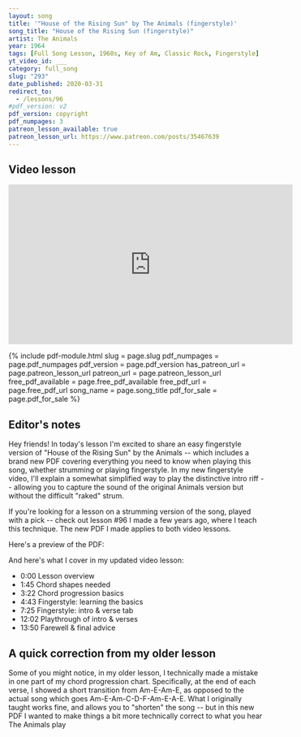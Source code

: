```yaml
---
layout: song
title: '"House of the Rising Sun" by The Animals (fingerstyle)'
song_title: "House of the Rising Sun (fingerstyle)"
artist: The Animals
year: 1964
tags: [Full Song Lesson, 1960s, Key of Am, Classic Rock, Fingerstyle]
yt_video_id: ___
category: full_song
slug: "293"
date_published: 2020-03-31
redirect_to:
  - /lessons/96
#pdf_version: v2
pdf_version: copyright
pdf_numpages: 3
patreon_lesson_available: true
patreon_lesson_url: https://www.patreon.com/posts/35467639
---
```




## Video lesson

<!-- Coming soon... -->

<iframe width="560" height="315" src="https://www.youtube.com/embed/KibnZCT6oYM" frameborder="0" allow="accelerometer; autoplay; encrypted-media; gyroscope; picture-in-picture" allowfullscreen></iframe>

{% include pdf-module.html slug = page.slug pdf_numpages = page.pdf_numpages pdf_version = page.pdf_version has_patreon_url = page.patreon_lesson_url patreon_url = page.patreon_lesson_url free_pdf_available = page.free_pdf_available free_pdf_url = page.free_pdf_url song_name = page.song_title pdf_for_sale = page.pdf_for_sale %}

## Editor's notes

Hey friends! In today's lesson I'm excited to share an easy fingerstyle version of "House of the Rising Sun" by the Animals -- which includes a brand new PDF covering everything you need to know when playing this song, whether strumming or playing fingerstyle. In my new fingerstyle video, I'll explain a somewhat simplified way to play the distinctive intro riff -- allowing you to capture the sound of the original Animals version but without the difficult "raked" strum.

If you're looking for a lesson on a strumming version of the song, played with a pick -- check out lesson #96 I made a few years ago, where I teach this technique. The new PDF I made applies to both video lessons.

Here's a preview of the PDF:

And here's what I cover in my updated video lesson:

- 0:00 Lesson overview
- 1:45 Chord shapes needed
- 3:22 Chord progression basics
- 4:43 Fingerstyle: learning the basics
- 7:25 Fingerstyle: intro & verse tab
- 12:02 Playthrough of intro & verses
- 13:50 Farewell & final advice

## A quick correction from my older lesson

Some of you might notice, in my older lesson, I technically made a mistake in one part of my chord progression chart. Specifically, at the end of each verse, I showed a short transition from Am-E-Am-E, as opposed to the actual song which goes Am-E-Am-C-D-F-Am-E-A-E. What I originally taught works fine, and allows you to "shorten" the song -- but in this new PDF I wanted to make things a bit more technically correct to what you hear The Animals play
